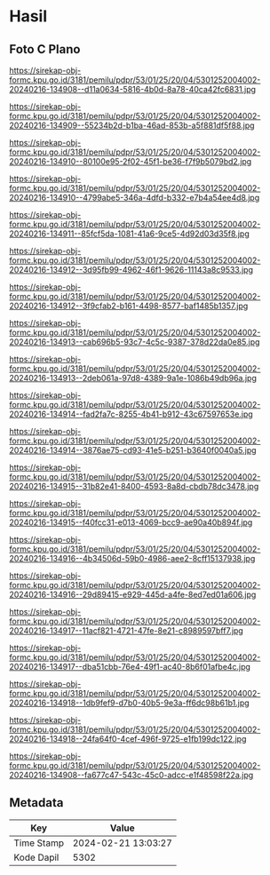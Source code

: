 # Hasil

## Foto C Plano

https://sirekap-obj-formc.kpu.go.id/3181/pemilu/pdpr/53/01/25/20/04/5301252004002-20240216-134908--d11a0634-5816-4b0d-8a78-40ca42fc6831.jpg

https://sirekap-obj-formc.kpu.go.id/3181/pemilu/pdpr/53/01/25/20/04/5301252004002-20240216-134909--55234b2d-b1ba-46ad-853b-a5f881df5f88.jpg

https://sirekap-obj-formc.kpu.go.id/3181/pemilu/pdpr/53/01/25/20/04/5301252004002-20240216-134910--80100e95-2f02-45f1-be36-f7f9b5079bd2.jpg

https://sirekap-obj-formc.kpu.go.id/3181/pemilu/pdpr/53/01/25/20/04/5301252004002-20240216-134910--4799abe5-346a-4dfd-b332-e7b4a54ee4d8.jpg

https://sirekap-obj-formc.kpu.go.id/3181/pemilu/pdpr/53/01/25/20/04/5301252004002-20240216-134911--85fcf5da-1081-41a6-9ce5-4d92d03d35f8.jpg

https://sirekap-obj-formc.kpu.go.id/3181/pemilu/pdpr/53/01/25/20/04/5301252004002-20240216-134912--3d95fb99-4962-46f1-9626-11143a8c9533.jpg

https://sirekap-obj-formc.kpu.go.id/3181/pemilu/pdpr/53/01/25/20/04/5301252004002-20240216-134912--3f9cfab2-b161-4498-8577-baf1485b1357.jpg

https://sirekap-obj-formc.kpu.go.id/3181/pemilu/pdpr/53/01/25/20/04/5301252004002-20240216-134913--cab696b5-93c7-4c5c-9387-378d22da0e85.jpg

https://sirekap-obj-formc.kpu.go.id/3181/pemilu/pdpr/53/01/25/20/04/5301252004002-20240216-134913--2deb061a-97d8-4389-9a1e-1086b49db96a.jpg

https://sirekap-obj-formc.kpu.go.id/3181/pemilu/pdpr/53/01/25/20/04/5301252004002-20240216-134914--fad2fa7c-8255-4b41-b912-43c67597653e.jpg

https://sirekap-obj-formc.kpu.go.id/3181/pemilu/pdpr/53/01/25/20/04/5301252004002-20240216-134914--3876ae75-cd93-41e5-b251-b3640f0040a5.jpg

https://sirekap-obj-formc.kpu.go.id/3181/pemilu/pdpr/53/01/25/20/04/5301252004002-20240216-134915--31b82e41-8400-4593-8a8d-cbdb78dc3478.jpg

https://sirekap-obj-formc.kpu.go.id/3181/pemilu/pdpr/53/01/25/20/04/5301252004002-20240216-134915--f40fcc31-e013-4069-bcc9-ae90a40b894f.jpg

https://sirekap-obj-formc.kpu.go.id/3181/pemilu/pdpr/53/01/25/20/04/5301252004002-20240216-134916--4b34506d-59b0-4986-aee2-8cff15137938.jpg

https://sirekap-obj-formc.kpu.go.id/3181/pemilu/pdpr/53/01/25/20/04/5301252004002-20240216-134916--29d89415-e929-445d-a4fe-8ed7ed01a606.jpg

https://sirekap-obj-formc.kpu.go.id/3181/pemilu/pdpr/53/01/25/20/04/5301252004002-20240216-134917--11acf821-4721-47fe-8e21-c8989597bff7.jpg

https://sirekap-obj-formc.kpu.go.id/3181/pemilu/pdpr/53/01/25/20/04/5301252004002-20240216-134917--dba51cbb-76e4-49f1-ac40-8b6f01afbe4c.jpg

https://sirekap-obj-formc.kpu.go.id/3181/pemilu/pdpr/53/01/25/20/04/5301252004002-20240216-134918--1db9fef9-d7b0-40b5-9e3a-ff6dc98b61b1.jpg

https://sirekap-obj-formc.kpu.go.id/3181/pemilu/pdpr/53/01/25/20/04/5301252004002-20240216-134918--24fa64f0-4cef-496f-9725-e1fb199dc122.jpg

https://sirekap-obj-formc.kpu.go.id/3181/pemilu/pdpr/53/01/25/20/04/5301252004002-20240216-134908--fa677c47-543c-45c0-adcc-e1f48598f22a.jpg


## Metadata

| Key        | Value               |
| ---------- | ------------------- |
| Time Stamp | 2024-02-21 13:03:27 |
| Kode Dapil | 5302                |



